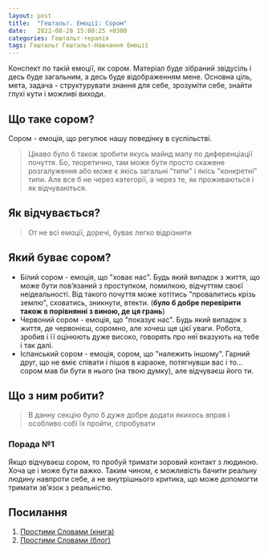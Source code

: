 ```yaml
---
layout: post
title:  "Гештальт. Емоції: Сором"
date:   2022-08-28 15:00:25 +0300
categories: Гештальт-терапія
tags: Гештальт Гештальт-Навчання Емоції
---
```


Конспект по такій емоції, як сором. Матеріал буде зібраний звідусіль і десь буде загальним, а десь буде відображенням мене. Основна ціль, мета, задача - структурувати знання для себе, зрозуміти себе, знайти глухі кути і можливі виходи.

## Що таке сором?

Сором - емоція, що регулює нашу поведінку в суспільстві.

> Цікаво було б також зробити якусь майнд мапу по диференціації почуття. Бо, теоретично, там може бути просто скажене розгалуження або може є якісь загальні "типи" і якісь "конкретні" типи. Але все б не через категорії, а через те, як проживаються і як відчуваються.

## Як відчувається?

> От не всі емоції, доречі, буває легко відрізнити

## Який буває сором?

- Білий сором - емоція, що "ховає нас". Будь який випадок з життя, що може бути повʼязаний з проступком, помилкою, відчуттям своєї неідеальності. Від такого почуття може хотітись "провалитись крізь землю", сховатись, зникнути, втекти. (**було б добре перевірити також в порівнянні з виною, де ця грань**)
- Червоний сором - емоція, що "показує нас". Будь який випадок з життя, де червонієш, соромно, але хочеш ще цієї уваги. Робота, зробив і її оцінюють дуже високо, говорять про неї вказують на тебе і так далі.
- Іспанський сором - емоція, сором, що "належить іншому". Гарний друг, що не вміє співати і пішов в караоке, потягнувши вас і то... сором мав би бути в нього (на твою думку), але відчуваєш його ти.

## Що з ним робити?

> В данну секцію було б дуже добре додати якихось вправ і особливо собі їх пройти, спробувати

### Порада №1

Якщо відчуваєш сором, то пробуй тримати зоровий контакт з людиною. Хоча це і може бути важко. Таким чином, є можливість бачити реальну людину навпроти себе, а не внутрішнього критика, що може допомогти тримати звʼязок з реальністю.

## Посилання

1. [Простими Словами (книга)](https://nashformat.ua/products/prostymy-slovamy.-yak-rozibratysya-u-svoih-emotsiyah-709406)
1. [Простими Словами (блог)](https://www.the-village.com.ua/village/knowledge/podcast/291903-sorom-prostimi-slovami)